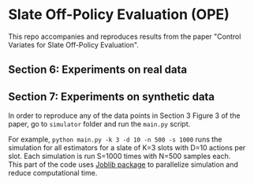 # Slate Off-Policy Evaluation (OPE)
This repo accompanies and reproduces results from the paper "Control Variates for Slate Off-Policy Evaluation".

## Section 6: Experiments on real data

## Section 7: Experiments on synthetic data
In order to reproduce any of the data points in Section 3 Figure 3 of the paper, go to `simulator` folder and run the `main.py` script.

For example, `python main.py -k 3 -d 10 -n 500 -s 1000` runs the simulation for all estimators for a slate of K=3 slots with D=10 actions per slot. Each simulation is run S=1000 times with N=500 samples each.   
This part of the code uses [Joblib package](https://joblib.readthedocs.io/en/latest/) to parallelize simulation and reduce computational time.

